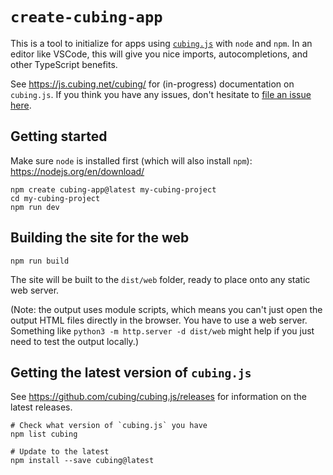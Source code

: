 # `create-cubing-app`

This is a tool to initialize for apps using [`cubing.js`](https://github.com/cubing/cubing.js) with `node` and `npm`. In an editor like VSCode, this will give you nice imports, autocompletions, and other TypeScript benefits.

See <https://js.cubing.net/cubing/> for (in-progress) documentation on `cubing.js`. If you think you have any issues, don't hesitate to [file an issue here](https://github.com/cubing/cubing.js/issues/new/choose).

## Getting started

Make sure `node` is installed first (which will also install `npm`): <https://nodejs.org/en/download/>

```shell
npm create cubing-app@latest my-cubing-project
cd my-cubing-project
npm run dev
```

## Building the site for the web

```shell
npm run build
```

The site will be built to the `dist/web` folder, ready to place onto any static web server.

(Note: the output uses module scripts, which means you can't just open the output HTML files directly in the browser. You have to use a web server. Something like `python3 -m http.server -d dist/web` might help if you just need to test the output locally.)

## Getting the latest version of `cubing.js`

See <https://github.com/cubing/cubing.js/releases> for information on the latest releases.

```shell
# Check what version of `cubing.js` you have
npm list cubing

# Update to the latest
npm install --save cubing@latest
```
